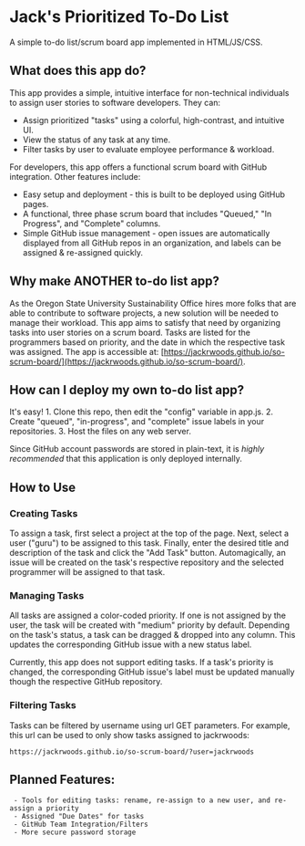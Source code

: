 # Jack's Prioritized To-Do List
A simple to-do list/scrum board app implemented in HTML/JS/CSS.
## What does this app do?
This app provides a simple, intuitive interface for non-technical individuals to assign user stories to software developers. They can:
 - Assign prioritized "tasks" using a colorful, high-contrast, and intuitive UI.
 - View the status of any task at any time.
 - Filter tasks by user to evaluate employee performance & workload.

For developers, this app offers a functional scrum board with GitHub integration. Other features include:
 - Easy setup and deployment - this is built to be deployed using GitHub pages.
 - A functional, three phase scrum board that includes "Queued," "In Progress", and "Complete" columns.
 - Simple GitHub issue management - open issues are automatically displayed from all GitHub repos in an organization, and labels can be assigned & re-assigned quickly.

## Why make ANOTHER to-do list app?
As the Oregon State University Sustainability Office hires more folks that are able to contribute to software projects, a new solution will be needed to manage their workload. This app aims to satisfy that need by organizing tasks into user stories on a scrum board. Tasks are listed for the programmers based on priority, and the date in which the respective task was assigned. The app is accessible at: [https://jackrwoods.github.io/so-scrum-board/](https://jackrwoods.github.io/so-scrum-board/).

## How can I deploy my own to-do list app?
It's easy!
	1. Clone this repo, then edit the "config" variable in app.js.
	2. Create "queued", "in-progress", and "complete" issue labels in your repositories.
	3. Host the files on any web server.

Since GitHub account passwords are stored in plain-text, it is *highly recommended* that this application is only deployed internally.

## How to Use
### Creating Tasks
To assign a task, first select a project at the top of the page. Next, select a user ("guru") to be assigned to this task. Finally, enter the desired title and description of the task and click the "Add Task" button. Automagically, an issue will be created on the task's respective repository and the selected programmer will be assigned to that task.

### Managing Tasks
All tasks are assigned a color-coded priority. If one is not assigned by the user, the task will be created with "medium" priority by default. Depending on the task's status, a task can be dragged & dropped into any column. This updates the corresponding GitHub issue with a new status label.

Currently, this app does not support editing tasks. If a task's priority is changed, the corresponding GitHub issue's label must be updated manually though the respective GitHub repository.

### Filtering Tasks
Tasks can be filtered by username using url GET parameters. For example, this url can be used to only show tasks assigned to jackrwoods:
```
https://jackrwoods.github.io/so-scrum-board/?user=jackrwoods
```


## Planned Features:
	 - Tools for editing tasks: rename, re-assign to a new user, and re-assign a priority
	 - Assigned "Due Dates" for tasks
	 - GitHub Team Integration/Filters
	 - More secure password storage
